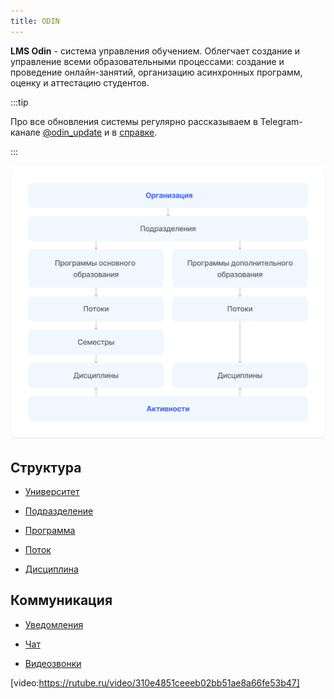 ```yaml
---
title: ODIN
---
```


**LMS Odin** - система управления обучением. Облегчает создание и управление всеми образовательными процессами: создание и проведение онлайн-занятий, организацию асинхронных программ, оценку и аттестацию студентов.

:::tip 

Про все обновления системы регулярно рассказываем в Telegram-канале [@odin_update](https://t.me/+JoF696WdDTxlNjhi) и в [справке](./novosti/podrobnee-obo-vsekh-obnovleniyakh/_index).

:::

![](<.gitbook/assets/Таблица 3.png>)

## Структура

-  [Университет](./struktura/universitet/_index)

-  [Подразделение](./struktura/podrazdelenie)

-  [Программа](./struktura/programma/_index)

-  [Поток](./struktura/potok)

-  [Дисциплина](./struktura/disciplina/_index)

## Коммуникация

-  [Уведомления](./kommunikaciya/uvedomleniya)

-  [Чат](./kommunikaciya/chat/_index)

-  [Видеозвонки](./kommunikaciya/videozvonki)

[video:https://rutube.ru/video/310e4851ceeeb02bb51ae8a66fe53b47]